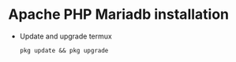 # Apache PHP Mariadb installation 
- Update and upgrade termux
  ``` termux
  pkg update && pkg upgrade
  ```
